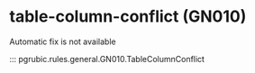 # table-column-conflict (GN010)

Automatic fix is not available

::: pgrubic.rules.general.GN010.TableColumnConflict
